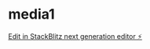 # media1

[Edit in StackBlitz next generation editor ⚡️](https://stackblitz.com/~/github.com/ayaannainar/media1)